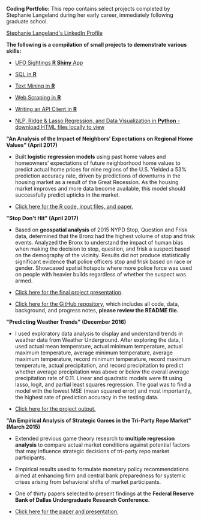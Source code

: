 __Coding Portfolio:__ This repo contains select projects completed by Stephanie Langeland during her early career, immediately following graduate school.


[Stephanie Langeland's LinkedIn Profile](https://www.linkedin.com/in/stephanielangeland/)

__The following is a compilation of small projects to demonstrate various skills:__

  * [UFO Sightings __R Shiny__ App](https://langeland.shinyapps.io/shiny_tutorial/)

  * [SQL in __R__](https://github.com/Slangeland1/Projects/blob/master/SQL%20in%20R/Langeland_Stephanie_hw10.md)

  * [Text Mining in __R__](https://github.com/Slangeland1/Projects/blob/master/Text%20Mining/Langeland_Stephanie_hw06.md)
  
  * [Web Scraping in __R__](https://github.com/Slangeland1/Projects/blob/master/Web%20Scraping/Langeland_Stephanie_hw09.md)
  
  * [Writing an API Client in __R__](https://github.com/Slangeland1/Projects/blob/master/Writing%20an%20API%20Client/Langeland_Stephanie_hw08.md)
  
  * [NLP, Ridge & Lasso Regression, and Data Visualization in __Python__ - download HTML files locally to view](https://github.com/Slangeland1/Projects/tree/master/NLP%2C%20Ridge%20%26%20Lasso%20Regression%2C%20and%20Data%20Visualization%20in%20Python)

__"An Analysis of the Impact of Neighbors’ Expectations on Regional Home Values" (April 2017)__
   
   * Built __logistic regression models__ using past home values and homeowners’
   expectations of future neighborhood home values to predict actual home prices
   for nine regions of the U.S. Yielded a 53% prediction accuracy rate, driven by
   predictions of downturns in the housing market as a result of the Great Recession.
   As the housing market improves and more data become available, this model should
   successfully predict upticks in the market.  

  * [Click here for the R code, input files, and paper.](https://github.com/Slangeland1/Projects/tree/master/An%20Analysis%20of%20the%20Impact%20of%20Neighbors%E2%80%99%20Expectations%20on%20Regional%20Home%20Values_Stephanie%20Langeland) 
   
__"Stop Don't Hit" (April 2017)__

  * Based on __geospatial analysis__ of 2015 NYPD Stop, Question and Frisk
  data, determined that the Bronx had the highest volume of stop and frisk
  events. Analyzed the Bronx to understand the impact of human bias when
  making the decision to stop, question, and frisk a suspect based on the
  demography of the vicinity. Results did not produce statistically significant
  evidence that police officers stop and frisk based on race or gender. Showcased
  spatial hotspots where more police force was used on people with heavier
  builds regardless of whether the suspect was armed. 

  * [Click here for the final project presentation](https://github.com/amp5/QMSS_G5069_Applied_D_S/blob/master/Reports/Stop%20Don't%20Hit%20Final%20Presentation.pdf).  
   
  * [Click here for the GitHub repository](https://github.com/amp5/QMSS_G5069_Applied_D_S),
    which includes all code, data, background, and progress notes, __please review the README file.__
    
__"Predicting Weather Trends" (December 2016)__
   
  * I used exploratory data analysis to display and understand trends in weather
  data from Weather Underground. After exploring the data, I used actual mean
  temperature, actual minimum temperature, actual maximum temperature, average
  minimum temperature, average maximum temperature, record minimum temperature,
  record maximum temperature, actual precipitation, and record precipitation to
  predict whether average precipitation was above or below the overall average
  precipitation rate of 0.11. Linear and quadratic models were fit using lasso,
  logit, and partial least squares regression. The goal was to find a model with
  the lowest MSE (mean squared error) and most importantly, the highest rate of
  prediction accuracy in the testing data.
   
  * [Click here for the project output.](https://github.com/Slangeland1/Projects/blob/master/Predicting%20Weather%20Trends.pdf)
   
__"An Empirical Analysis of Strategic Games in the Tri-Party Repo Market" (March 2015)__

  * Extended previous game theory research to __multiple regression analysis__ to
  compare actual market conditions against potential factors that may influence
  strategic decisions of tri-party repo market participants.

  * Empirical results used to formulate monetary policy recommendations aimed
  at enhancing firm and central bank preparedness for systemic crises arising
  from behavioral shifts of market participants.

  * One of thirty papers selected to present findings at the __Federal Reserve__
  __Bank of Dallas Undergraduate Research Conference.__

  * [Click here for the paper and presentation.](https://github.com/Slangeland1/Projects/tree/master/An%20Empirical%20Analysis%20of%20Strategic%20Games%20in%20the%20Tri-Party%20Repo%20Market)

